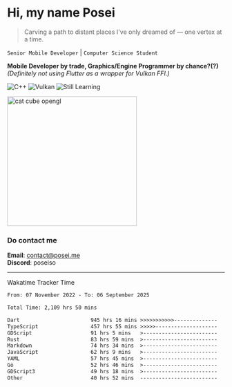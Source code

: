 # Hi, my name Posei

> Carving a path to distant places I've only dreamed of — one vertex at a time.

`Senior Mobile Developer` | `Computer Science Student`  

**Mobile Developer by trade, Graphics/Engine Programmer by chance?(?)**  
_(Definitely not using Flutter as a wrapper for Vulkan FFI.)_

![C++](https://img.shields.io/badge/C++-00599C?style=flat&logo=c%2B%2B&logoColor=white)
![Vulkan](https://img.shields.io/badge/Vulkan-AC162C?style=flat&logo=vulkan&logoColor=white)
![Still Learning](https://img.shields.io/badge/Still%20Learning-FFCC00?style=flat&logoColor=white)

  <img src="https://github.com/user-attachments/assets/54c92bc8-af3e-4bf1-b442-e889f1c01633" width="300" alt="cat cube opengl" />

### Do contact me

**Email**: [contact@posei.me](mailto:contact@posei.me)  
**Discord**: poseiso

---

Wakatime Tracker Time

<!--START_SECTION:waka-->

```txt
From: 07 November 2022 - To: 06 September 2025

Total Time: 2,109 hrs 50 mins

Dart                       945 hrs 16 mins >>>>>>>>>>>--------------   44.81 %
TypeScript                 457 hrs 55 mins >>>>>--------------------   21.71 %
GDScript                   91 hrs 5 mins   >------------------------   04.32 %
Rust                       83 hrs 59 mins  >------------------------   03.98 %
Markdown                   74 hrs 34 mins  >------------------------   03.53 %
JavaScript                 62 hrs 9 mins   >------------------------   02.95 %
YAML                       57 hrs 45 mins  >------------------------   02.74 %
Go                         52 hrs 46 mins  >------------------------   02.50 %
GDScript3                  49 hrs 18 mins  >------------------------   02.34 %
Other                      40 hrs 52 mins  -------------------------   01.94 %
```

<!--END_SECTION:waka-->
